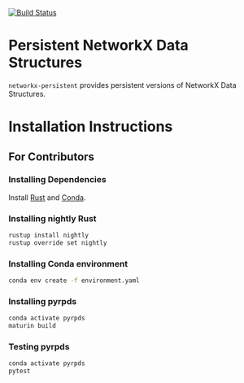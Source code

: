 [![Build Status](https://travis-ci.com/arakhmat/networkx-persistent.svg?branch=master)](https://travis-ci.com/arakhmat/networkx-persistent)

# Persistent NetworkX Data Structures

`networkx-persistent` provides persistent versions of NetworkX Data Structures.

# Installation Instructions

## For Contributors

### Installing Dependencies

Install [Rust](https://www.rust-lang.org/tools/install) and [Conda](https://docs.conda.io/projects/conda/en/latest/user-guide/install/download.html).

### Installing nightly Rust
```bash
rustup install nightly
rustup override set nightly
```

### Installing Conda environment
```bash
conda env create -f environment.yaml
```

### Installing pyrpds
```bash
conda activate pyrpds
maturin build
```


### Testing pyrpds
```bash
conda activate pyrpds
pytest
```
